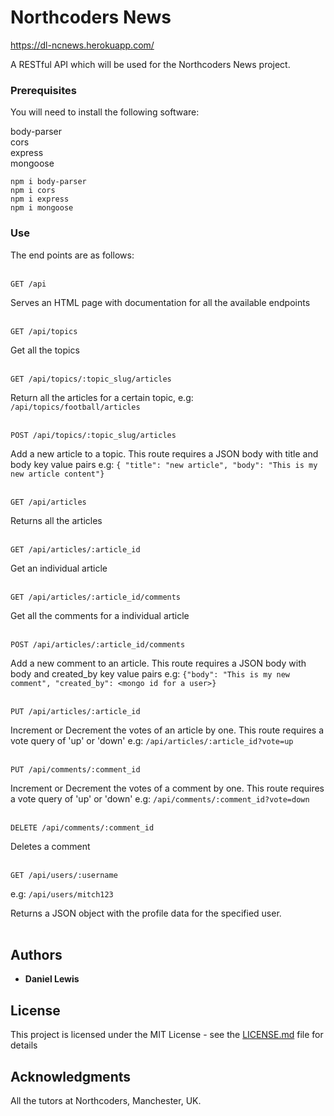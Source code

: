 # Northcoders News

https://dl-ncnews.herokuapp.com/

A RESTful API which will be used for the Northcoders News project.

### Prerequisites

You will need to install the following software:

body-parser <br>
cors <br>
express <br>
mongoose

```
npm i body-parser
npm i cors
npm i express
npm i mongoose
```

### Use

The end points are as follows:<br>
<br>

```http
GET /api
```

Serves an HTML page with documentation for all the available endpoints
<br>
<br>

```http
GET /api/topics
```

Get all the topics<br>
<br>

```http
GET /api/topics/:topic_slug/articles
```

Return all the articles for a certain topic, e.g: `/api/topics/football/articles`<br>
<br>

```http
POST /api/topics/:topic_slug/articles
```

Add a new article to a topic. This route requires a JSON body with title and body key value pairs
e.g: `{ "title": "new article", "body": "This is my new article content"}`<br>
<br>

```http
GET /api/articles
```

Returns all the articles<br>
<br>

```http
GET /api/articles/:article_id
```

Get an individual article<br>
<br>

```http
GET /api/articles/:article_id/comments
```

Get all the comments for a individual article<br>
<br>

```http
POST /api/articles/:article_id/comments
```

Add a new comment to an article. This route requires a JSON body with body and created_by key value pairs
e.g: `{"body": "This is my new comment", "created_by": <mongo id for a user>}`<br>
<br>

```http
PUT /api/articles/:article_id
```

Increment or Decrement the votes of an article by one. This route requires a vote query of 'up' or 'down'
e.g: `/api/articles/:article_id?vote=up`<br>
<br>

```http
PUT /api/comments/:comment_id
```

Increment or Decrement the votes of a comment by one. This route requires a vote query of 'up' or 'down'
e.g: `/api/comments/:comment_id?vote=down`<br>
<br>

```http
DELETE /api/comments/:comment_id
```

Deletes a comment<br>
<br>

```http
GET /api/users/:username
```

e.g: `/api/users/mitch123`

Returns a JSON object with the profile data for the specified user.<br>
<br>

## Authors

- **Daniel Lewis**

## License

This project is licensed under the MIT License - see the [LICENSE.md](LICENSE.md) file for details

## Acknowledgments

All the tutors at Northcoders, Manchester, UK.
